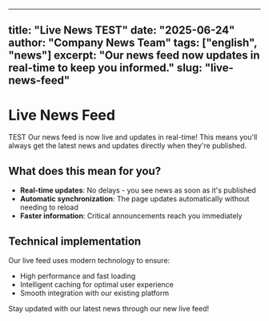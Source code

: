 
---
title: "Live News TEST"
date: "2025-06-24"
author: "Company News Team"
tags: ["english", "news"]
excerpt: "Our news feed now updates in real-time to keep you informed."
slug: "live-news-feed"
---

# Live News Feed
TEST
Our news feed is now live and updates in real-time! This means you'll always get the latest news and updates directly when they're published.

## What does this mean for you?

- **Real-time updates**: No delays - you see news as soon as it's published
- **Automatic synchronization**: The page updates automatically without needing to reload
- **Faster information**: Critical announcements reach you immediately

## Technical implementation

Our live feed uses modern technology to ensure:
- High performance and fast loading
- Intelligent caching for optimal user experience
- Smooth integration with our existing platform

Stay updated with our latest news through our new live feed!
